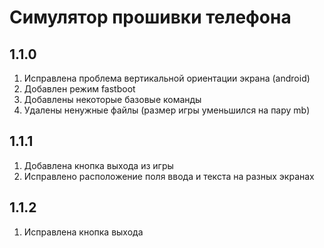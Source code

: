 # Симулятор прошивки телефона
## 1.1.0
1. Исправлена проблема вертикальной ориентации экрана (android)
2. Добавлен режим fastboot
3. Добавлены некоторые базовые команды
4. Удалены ненужные файлы (размер игры уменьшился на пару mb)
## 1.1.1
1. Добавлена кнопка выхода из игры
2. Исправлено расположение поля ввода и текста на разных экранах
## 1.1.2
1. Исправлена кнопка выхода